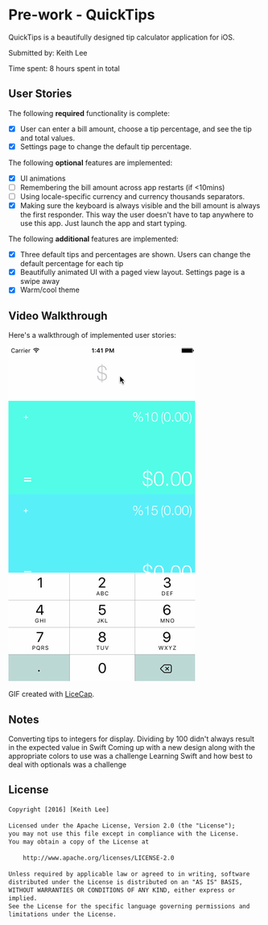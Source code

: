 # Pre-work - QuickTips

QuickTips is a beautifully designed tip calculator application for iOS.

Submitted by: Keith Lee

Time spent: 8 hours spent in total

## User Stories

The following **required** functionality is complete:

* [x] User can enter a bill amount, choose a tip percentage, and see the tip and total values.
* [x] Settings page to change the default tip percentage.

The following **optional** features are implemented:
* [x] UI animations
* [ ] Remembering the bill amount across app restarts (if <10mins)
* [ ] Using locale-specific currency and currency thousands separators.
* [x] Making sure the keyboard is always visible and the bill amount is always the first responder. This way the user doesn't have to tap anywhere to use this app. Just launch the app and start typing.

The following **additional** features are implemented:

- [x] Three default tips and percentages are shown. Users can change the default percentage for each tip
- [x] Beautifully animated UI with a paged view layout. Settings page is a swipe away
- [x] Warm/cool theme

## Video Walkthrough 

Here's a walkthrough of implemented user stories:

<img src='https://github.com/keithlee/QuickTips/blob/master/QuickTip/QuickTipGif.gif' title='Video Walkthrough' width='' alt='Video Walkthrough' />

GIF created with [LiceCap](http://www.cockos.com/licecap/).

## Notes

Converting tips to integers for display. Dividing by 100 didn't always result in the expected value in Swift
Coming up with a new design along with the appropriate colors to use was a challenge
Learning Swift and how best to deal with optionals was a challenge

## License

    Copyright [2016] [Keith Lee]

    Licensed under the Apache License, Version 2.0 (the "License");
    you may not use this file except in compliance with the License.
    You may obtain a copy of the License at

        http://www.apache.org/licenses/LICENSE-2.0

    Unless required by applicable law or agreed to in writing, software
    distributed under the License is distributed on an "AS IS" BASIS,
    WITHOUT WARRANTIES OR CONDITIONS OF ANY KIND, either express or implied.
    See the License for the specific language governing permissions and
    limitations under the License.